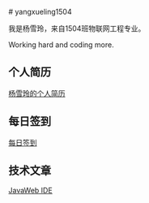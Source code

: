 # yangxueling1504

我是杨雪玲，来自1504班物联网工程专业。

Working hard and coding more.

## 个人简历

[杨雪玲的个人简历](./Resume.md)

## 每日签到

[每日签到](./Attendance.md)

## 技术文章

[JavaWeb IDE](./JavaWeb-IDE.md)
